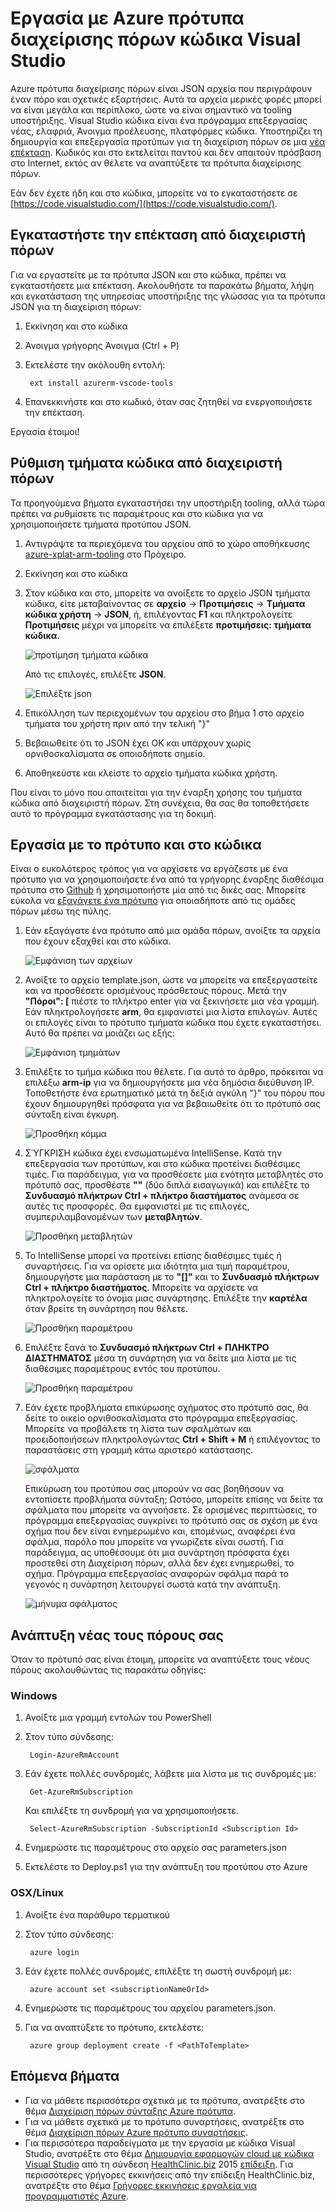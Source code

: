 <properties
   pageTitle="Χρήση κωδικού ΣΎΓΚΡΙΣΗ με τα πρότυπα για τη διαχείριση πόρων | Microsoft Azure"
   description="Δείχνει πώς μπορείτε να ρυθμίσετε κώδικα Visual Studio για τη δημιουργία προτύπων για τη διαχείριση πόρων Azure."
   services="azure-resource-manager"
   documentationCenter="na"
   authors="cmatskas"
   manager="timlt"
   editor="tysonn"/>

<tags
   ms.service="azure-resource-manager"
   ms.devlang="na"
   ms.topic="get-started-article"
   ms.tgt_pltfrm="na"
   ms.workload="na"
   ms.date="09/26/2016"
   ms.author="chmatsk;tomfitz"/>

# <a name="working-with-azure-resource-manager-templates-in-visual-studio-code"></a>Εργασία με Azure πρότυπα διαχείρισης πόρων κώδικα Visual Studio

Azure πρότυπα διαχείρισης πόρων είναι JSON αρχεία που περιγράφουν έναν πόρο και σχετικές εξαρτήσεις. Αυτά τα αρχεία μερικές φορές μπορεί να είναι μεγάλα και περίπλοκο, ώστε να είναι σημαντικό να tooling υποστήριξης. Visual Studio κώδικα είναι ένα πρόγραμμα επεξεργασίας νέας, ελαφριά, Άνοιγμα προέλευσης, πλατφόρμες κώδικα. Υποστηρίζει τη δημιουργία και επεξεργασία προτύπων για τη διαχείριση πόρων σε μια [νέα επέκταση](https://marketplace.visualstudio.com/items?itemName=msazurermtools.azurerm-vscode-tools). Κωδικός και στο εκτελείται παντού και δεν απαιτούν πρόσβαση στο Internet, εκτός αν θέλετε να αναπτύξετε τα πρότυπα διαχείρισης πόρων.

Εάν δεν έχετε ήδη και στο κώδικα, μπορείτε να το εγκαταστήσετε σε [https://code.visualstudio.com/](https://code.visualstudio.com/).

## <a name="install-the-resource-manager-extension"></a>Εγκαταστήστε την επέκταση από διαχειριστή πόρων

Για να εργαστείτε με τα πρότυπα JSON και στο κώδικα, πρέπει να εγκαταστήσετε μια επέκταση. Ακολουθήστε τα παρακάτω βήματα, λήψη και εγκατάσταση της υπηρεσίας υποστήριξης της γλώσσας για τα πρότυπα JSON για τη διαχείριση πόρων:

1. Εκκίνηση και στο κώδικα 
2. Άνοιγμα γρήγορης Άνοιγμα (Ctrl + P) 
3. Εκτελέστε την ακόλουθη εντολή: 

        ext install azurerm-vscode-tools

4. Επανεκκινήστε και στο κωδικό, όταν σας ζητηθεί να ενεργοποιήσετε την επέκταση. 

 Εργασία έτοιμοι!

## <a name="set-up-resource-manager-snippets"></a>Ρύθμιση τμήματα κώδικα από διαχειριστή πόρων

Τα προηγούμενα βήματα εγκαταστήσει την υποστήριξη tooling, αλλά τώρα πρέπει να ρυθμίσετε τις παραμέτρους και στο κώδικα για να χρησιμοποιήσετε τμήματα προτύπου JSON.

1. Αντιγράψτε τα περιεχόμενα του αρχείου από το χώρο αποθήκευσης [azure-xplat-arm-tooling](https://raw.githubusercontent.com/Azure/azure-xplat-arm-tooling/master/VSCode/armsnippets.json) στο Πρόχειρο.
2. Εκκίνηση και στο κώδικα 
3. Στον κώδικα και στο, μπορείτε να ανοίξετε το αρχείο JSON τμήματα κώδικα, είτε μεταβαίνοντας σε **αρχείο** -> **Προτιμήσεις** -> **Τμήματα κώδικα χρήστη** -> **JSON**, ή, επιλέγοντας **F1** και πληκτρολογείτε **Προτιμήσεις** μέχρι να μπορείτε να επιλέξετε **προτιμήσεις: τμήματα κώδικα**.

    ![προτίμηση τμήματα κώδικα](./media/resource-manager-vs-code/preferences-snippets.png)

    Από τις επιλογές, επιλέξτε **JSON**.

    ![Επιλέξτε json](./media/resource-manager-vs-code/select-json.png)

4. Επικόλληση των περιεχομένων του αρχείου στο βήμα 1 στο αρχείο τμήματα του χρήστη πριν από την τελική "}" 
5. Βεβαιωθείτε ότι το JSON έχει OK και υπάρχουν χωρίς ορνιθοσκαλίσματα σε οποιοδήποτε σημείο. 
6. Αποθηκεύστε και κλείστε το αρχείο τμήματα κώδικα χρήστη.

Που είναι το μόνο που απαιτείται για την έναρξη χρήσης του τμήματα κώδικα από διαχειριστή πόρων. Στη συνέχεια, θα σας θα τοποθετήσετε αυτό το πρόγραμμα εγκατάστασης για τη δοκιμή.

## <a name="work-with-template-in-vs-code"></a>Εργασία με το πρότυπο και στο κώδικα

Είναι ο ευκολότερος τρόπος για να αρχίσετε να εργάζεστε με ένα πρότυπο για να χρησιμοποιήσετε ένα από τα γρήγορης έναρξης διαθέσιμα πρότυπα στο [Github](https://github.com/Azure/azure-quickstart-templates) ή χρησιμοποιήστε μία από τις δικές σας. Μπορείτε εύκολα να [εξαγάγετε ένα πρότυπο](resource-manager-export-template.md) για οποιαδήποτε από τις ομάδες πόρων μέσω της πύλης. 

1. Εάν εξαγάγατε ένα πρότυπο από μια ομάδα πόρων, ανοίξτε τα αρχεία που έχουν εξαχθεί και στο κώδικα.

    ![Εμφάνιση των αρχείων](./media/resource-manager-vs-code/show-files.png)

2. Ανοίξτε το αρχείο template.json, ώστε να μπορείτε να επεξεργαστείτε και να προσθέσετε ορισμένους πρόσθετους πόρους. Μετά την **"Πόροι": [** πιέστε το πλήκτρο enter για να ξεκινήσετε μια νέα γραμμή. Εάν πληκτρολογήσετε **arm**, θα εμφανιστεί μια λίστα επιλογών. Αυτές οι επιλογές είναι το πρότυπο τμήματα κώδικα που έχετε εγκαταστήσει. Αυτό θα πρέπει να μοιάζει ως εξής: 

    ![Εμφάνιση τμημάτων](./media/resource-manager-vs-code/type-snippets.png)

3. Επιλέξτε το τμήμα κώδικα που θέλετε. Για αυτό το άρθρο, πρόκειται να επιλέξω **arm-ip** για να δημιουργήσετε μια νέα δημόσια διεύθυνση IP. Τοποθετήστε ένα ερωτηματικό μετά τη δεξιά αγκύλη "}" του πόρου που έχουν δημιουργηθεί πρόσφατα για να βεβαιωθείτε ότι το πρότυπό σας σύνταξη είναι έγκυρη.

     ![Προσθήκη κόμμα](./media/resource-manager-vs-code/add-comma.png)

4. ΣΎΓΚΡΙΣΗ κώδικα έχει ενσωματωμένα IntelliSense. Κατά την επεξεργασία των προτύπων, και στο κώδικα προτείνει διαθέσιμες τιμές. Για παράδειγμα, για να προσθέσετε μια ενότητα μεταβλητές στο πρότυπό σας, προσθέστε **""** (δύο διπλά εισαγωγικά) και επιλέξτε το **Συνδυασμό πλήκτρων Ctrl + πλήκτρο διαστήματος** ανάμεσα σε αυτές τις προσφορές. Θα εμφανιστεί με τις επιλογές, συμπεριλαμβανομένων των **μεταβλητών**.

    ![Προσθήκη μεταβλητών](./media/resource-manager-vs-code/add-variables.png)

5. Το IntelliSense μπορεί να προτείνει επίσης διαθέσιμες τιμές ή συναρτήσεις. Για να ορίσετε μια ιδιότητα μια τιμή παραμέτρου, δημιουργήστε μια παράσταση με το **"[]"** και το **Συνδυασμό πλήκτρων Ctrl + πλήκτρο διαστήματος**. Μπορείτε να αρχίσετε να πληκτρολογείτε το όνομα μιας συνάρτησης. Επιλέξτε την **καρτέλα** όταν βρείτε τη συνάρτηση που θέλετε.

    ![Προσθήκη παραμέτρου](./media/resource-manager-vs-code/select-parameters.png)

6. Επιλέξτε ξανά το **Συνδυασμό πλήκτρων Ctrl + ΠΛΗΚΤΡΟ ΔΙΑΣΤΗΜΑΤΟΣ** μέσα τη συνάρτηση για να δείτε μια λίστα με τις διαθέσιμες παραμέτρους εντός του προτύπου.

    ![Προσθήκη παραμέτρου](./media/resource-manager-vs-code/select-avail-parameters.png)

7. Εάν έχετε προβλήματα επικύρωσης σχήματος στο πρότυπό σας, θα δείτε το οικείο ορνιθοσκαλίσματα στο πρόγραμμα επεξεργασίας. Μπορείτε να προβάλετε τη λίστα των σφαλμάτων και προειδοποιήσεων πληκτρολογώντας **Ctrl + Shift + M** ή επιλέγοντας το παραστάσεις στη γραμμή κάτω αριστερό κατάστασης.

    ![σφάλματα](./media/resource-manager-vs-code/errors.png)

    Επικύρωση του προτύπου σας μπορούν να σας βοηθήσουν να εντοπίσετε προβλήματα σύνταξη; Ωστόσο, μπορείτε επίσης να δείτε τα σφάλματα που μπορείτε να αγνοήσετε. Σε ορισμένες περιπτώσεις, το πρόγραμμα επεξεργασίας συγκρίνει το πρότυπό σας σε σχέση με ένα σχήμα που δεν είναι ενημερωμένο και, επομένως, αναφέρει ένα σφάλμα, παρόλο που μπορείτε να γνωρίζετε είναι σωστή. Για παράδειγμα, ας υποθέσουμε ότι μια συνάρτηση πρόσφατα έχει προστεθεί στη Διαχείριση πόρων, αλλά δεν έχει ενημερωθεί, το σχήμα. Πρόγραμμα επεξεργασίας αναφορών σφάλμα παρά το γεγονός η συνάρτηση λειτουργεί σωστά κατά την ανάπτυξη.

    ![μήνυμα σφάλματος](./media/resource-manager-vs-code/unrecognized-function.png)

## <a name="deploy-your-new-resources"></a>Ανάπτυξη νέας τους πόρους σας

Όταν το πρότυπό σας είναι έτοιμη, μπορείτε να αναπτύξετε τους νέους πόρους ακολουθώντας τις παρακάτω οδηγίες: 

### <a name="windows"></a>Windows

1. Ανοίξτε μια γραμμή εντολών του PowerShell 
2. Στον τύπο σύνδεσης: 

        Login-AzureRmAccount 

3. Εάν έχετε πολλές συνδρομές, λάβετε μια λίστα με τις συνδρομές με:

        Get-AzureRmSubscription

    Και επιλέξτε τη συνδρομή για να χρησιμοποιήσετε.
   
        Select-AzureRmSubscription -SubscriptionId <Subscription Id>

4. Ενημερώστε τις παραμέτρους στο αρχείο σας parameters.json
5. Εκτελέστε το Deploy.ps1 για την ανάπτυξη του προτύπου στο Azure

### <a name="osxlinux"></a>OSX/Linux

1. Ανοίξτε ένα παράθυρο τερματικού 
2. Στον τύπο σύνδεσης:

        azure login 

3. Εάν έχετε πολλές συνδρομές, επιλέξτε τη σωστή συνδρομή με:

        azure account set <subscriptionNameOrId> 

4. Ενημερώστε τις παραμέτρους του αρχείου parameters.json.
5. Για να αναπτύξετε το πρότυπο, εκτελέστε:

        azure group deployment create -f <PathToTemplate> 

## <a name="next-steps"></a>Επόμενα βήματα

- Για να μάθετε περισσότερα σχετικά με τα πρότυπα, ανατρέξτε στο θέμα [Διαχείριση πόρων σύνταξης Azure πρότυπα](resource-group-authoring-templates.md).
- Για να μάθετε σχετικά με το πρότυπο συναρτήσεις, ανατρέξτε στο θέμα [Διαχείριση πόρων Azure πρότυπο συναρτήσεις](resource-group-template-functions.md).
- Για περισσότερα παραδείγματα με την εργασία με κώδικα Visual Studio, ανατρέξτε στο θέμα [Δημιουργία εφαρμογών cloud με κώδικα Visual Studio](https://github.com/Microsoft/HealthClinic.biz/wiki/Build-cloud-apps-with-Visual-Studio-Code) από τη σύνδεση [HealthClinic.biz](https://github.com/Microsoft/HealthClinic.biz) 2015 [επίδειξη](https://blogs.msdn.microsoft.com/visualstudio/2015/12/08/connectdemos-2015-healthclinic-biz/). Για περισσότερες γρήγορες εκκινήσεις από την επίδειξη HealthClinic.biz, ανατρέξτε στο θέμα [Γρήγορες εκκινήσεις εργαλεία για προγραμματιστές Azure](https://github.com/Microsoft/HealthClinic.biz/wiki/Azure-Developer-Tools-Quickstarts).
